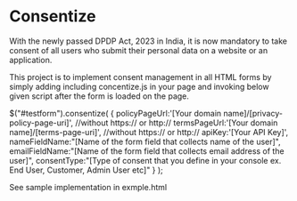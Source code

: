 # Consentize

With the newly passed DPDP Act, 2023 in India, it is now mandatory to take consent of all users who submit their personal data on a website or an application.

This project is to implement consent management in all HTML forms by simply adding including concentize.js in your page and invoking below given script after the form is loaded on the page.

$("#testform").consentize(
{
policyPageUrl:'[Your domain name]/[privacy-policy-page-uri]', //without https:// or http://
termsPageUrl:'[Your domain name]/[terms-page-uri]', //without https:// or http://
apiKey:'[Your API Key]',
nameFieldName:"[Name of the form field that collects name of the user]",
emailFieldName:"[Name of the form field that collects email address of the user]",
consentType:"[Type of consent that you define in your console ex. End User, Customer, Admin User etc]"
}
);

See sample implementation in exmple.html

